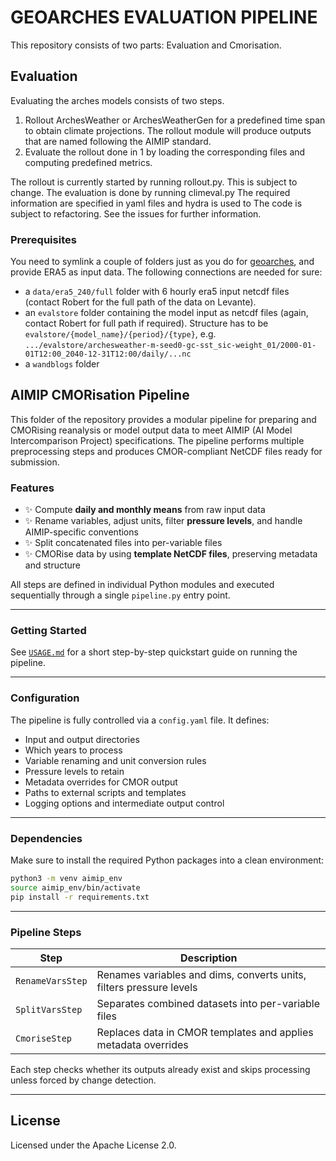 # GEOARCHES EVALUATION PIPELINE

This repository consists of two parts: Evaluation and Cmorisation.

## Evaluation

Evaluating the arches models consists of two steps.
1. Rollout ArchesWeather or ArchesWeatherGen for a predefined time span to obtain climate projections. The rollout module will produce outputs that are named following the AIMIP standard. 
2. Evaluate the rollout done in 1 by loading the corresponding files and computing predefined metrics.

The rollout is currently started by running rollout.py. This is subject to change. The evaluation is done by running climeval.py The required information are specified in yaml files and hydra is used to 
The code is subject to refactoring. See the issues for further information.

### Prerequisites

You need to symlink a couple of folders just as you do for [geoarches](https://geoarches.readthedocs.io/en/latest/getting_started/installation/#downloading-archesweather-and-archesweathergen), and provide ERA5 as input data. The following connections are needed for sure:

* a ```data/era5_240/full``` folder with 6 hourly era5 input netcdf files (contact Robert for the full path of the data on Levante).
* an ```evalstore``` folder containing the model input as netcdf files (again, contact Robert for full path if required). Structure has to be ```evalstore/{model_name}/{period}/{type}```, e.g. ```.../evalstore/archesweather-m-seed0-gc-sst_sic-weight_01/2000-01-01T12:00_2040-12-31T12:00/daily/...nc```
* a ```wandblogs``` folder

## AIMIP CMORisation Pipeline

This folder of the repository provides a modular pipeline for preparing and CMORising reanalysis or model output data to meet AIMIP (AI Model Intercomparison Project) specifications. The pipeline performs multiple preprocessing steps and produces CMOR-compliant NetCDF files ready for submission.

### Features

- ✨ Compute **daily and monthly means** from raw input data
- ✨ Rename variables, adjust units, filter **pressure levels**, and handle AIMIP-specific conventions
- ✨ Split concatenated files into per-variable files
- ✨ CMORise data by using **template NetCDF files**, preserving metadata and structure

All steps are defined in individual Python modules and executed sequentially through a single `pipeline.py` entry point.

---

### Getting Started

See [`USAGE.md`](cmorisation/docs/USAGE.md) for a short step-by-step quickstart guide on running the pipeline.

---

### Configuration

The pipeline is fully controlled via a `config.yaml` file. It defines:

- Input and output directories  
- Which years to process
- Variable renaming and unit conversion rules  
- Pressure levels to retain  
- Metadata overrides for CMOR output  
- Paths to external scripts and templates  
- Logging options and intermediate output control  

---

### Dependencies

Make sure to install the required Python packages into a clean environment:

```bash
python3 -m venv aimip_env
source aimip_env/bin/activate
pip install -r requirements.txt
```

---

### Pipeline Steps

| Step                | Description                                                             |
| ------------------- | ----------------------------------------------------------------------- |
| `RenameVarsStep`    | Renames variables and dims, converts units, filters pressure levels     |
| `SplitVarsStep`     | Separates combined datasets into per-variable files                     |
| `CmoriseStep`       | Replaces data in CMOR templates and applies metadata overrides          |

Each step checks whether its outputs already exist and skips processing unless forced by change detection.

---

## License

Licensed under the Apache License 2.0.
